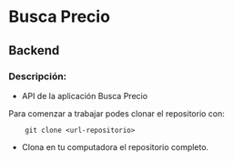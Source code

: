 # Busca Precio
## Backend

### Descripción: 
- API de la aplicación Busca Precio 


Para comenzar a trabajar podes clonar el repositorio con:
```
    git clone <url-repositorio>
```
- Clona en tu computadora el repositorio completo.

